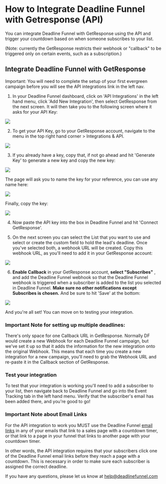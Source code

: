 # How to Integrate Deadline Funnel with Getresponse \(API\)

You can integrate Deadline Funnel with GetResponse using the API and trigger your countdown based on when someone subscribes to your list.

\(Note: currently the GetResponse restricts their webhook or "callback" to be triggered only on certain events, such as a subscription.\)

## Integrate Deadline Funnel with GetResponse

Important: You will need to complete the setup of your first evergreen campaign before you will see the API integrations link in the left nav.

1. In your Deadline Funnel dashboard, click on 'API Integrations' in the left hand menu, click 'Add New Integration', then select GetResponse from the next screen. It will then take you to the following screen where it asks for your API Key:

![](https://d33v4339jhl8k0.cloudfront.net/docs/assets/53974d6ce4b0c76107b109d1/images/5ba16ad22c7d3a16370f410b/file-owysWkcXUg.png)

2. To get your API Key, go to your GetResponse account, navigate to the menu in the top right hand corner &gt; Integrations & API.

![](https://d33v4339jhl8k0.cloudfront.net/docs/assets/53974d6ce4b0c76107b109d1/images/5d14b7f32c7d3a6ebd22a0c8/file-0pSL0lUrnX.jpg)

3. If you already have a key, copy that, if not go ahead and hit 'Generate Key' to generate a new key and copy the new key:

![](https://d33v4339jhl8k0.cloudfront.net/docs/assets/53974d6ce4b0c76107b109d1/images/5d14b80d04286305cb87c850/file-vZuVyWGzRD.jpg)

The page will ask you to name the key for your reference, you can use any name here:

![](https://d33v4339jhl8k0.cloudfront.net/docs/assets/53974d6ce4b0c76107b109d1/images/5d14b86a04286305cb87c853/file-ykxtXqEEy0.jpg)

Finally, copy the key:

![](https://d33v4339jhl8k0.cloudfront.net/docs/assets/53974d6ce4b0c76107b109d1/images/5d14b87604286305cb87c854/file-FoPqxsVY3x.jpg)

4. Now paste the API key into the box in Deadline Funnel and hit 'Connect GetResponse'.

5. On the next screen you can select the List that you want to use and select or create the custom field to hold the lead's deadline. Once you've selected both, a webhook URL will be created. Copy this webhook URL, as you'll need to add it in your GetResponse account:

![](https://d33v4339jhl8k0.cloudfront.net/docs/assets/53974d6ce4b0c76107b109d1/images/5ba16f3c0428631d7a8b4f33/file-p0ZgJZp7x8.png)

6. **Enable Callback** in your GetResponse account, **select "Subscribes"** , and add the Deadline Funnel webhook so that the Deadline Funnel webhook is triggered when a subscriber is added to the list you selected in Deadline Funnel. **Make sure no other notifications except Subscribes is chosen.** And be sure to hit 'Save' at the bottom:

![](https://d33v4339jhl8k0.cloudfront.net/docs/assets/53974d6ce4b0c76107b109d1/images/5d1cea2a2c7d3a5cd38e95c1/file-uJcloxDQMy.jpg)

And you're all set! You can move on to testing your integration.

### Important Note for setting up multiple deadlines:

There's only space for one Callback URL in GetResponse. Normally DF would create a new Webhook for each Deadline Funnel campaign, but we've set it up so that it adds the information for the new integration onto the original Webhook. This means that each time you create a new integration for a new campaign, you'll need to grab the Webhook URL and re-paste it in the Callback section of GetResponse.

### Test your integration

To test that your integration is working you'll need to add a subscriber to your list, then navigate back to Deadline Funnel and go into the Event Tracking tab in the left hand menu. Verify that the subscriber's email has been added there, and you're good to go!

### Important Note about Email Links

For the API integration to work you MUST use the Deadline Funnel [email links](http://documentation.deadlinefunnel.com/article/16-expiring-links) in any of your emails that link to a sales page with a countdown timer, or that link to a page in your funnel that links to another page with your countdown timer.

In other words, the API integration requires that your subscribers click one of the Deadline Funnel email links before they reach a page with a countdown. This is necessary in order to make sure each subscriber is assigned the correct deadline.

If you have any questions, please let us know at [help@deadlinefunnel.com](mailto:mailto:help@deadlinefunnel.com)

